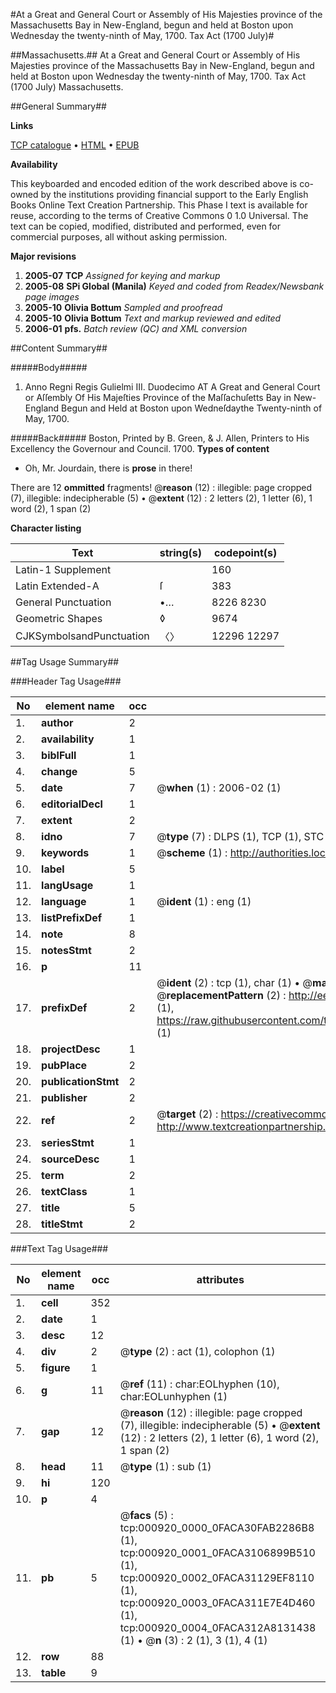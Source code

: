 #At a Great and General Court or Assembly of His Majesties province of the Massachusetts Bay in New-England, begun and held at Boston upon Wednesday the twenty-ninth of May, 1700. Tax Act (1700 July)#

##Massachusetts.##
At a Great and General Court or Assembly of His Majesties province of the Massachusetts Bay in New-England, begun and held at Boston upon Wednesday the twenty-ninth of May, 1700.
Tax Act (1700 July)
Massachusetts.

##General Summary##

**Links**

[TCP catalogue](http://www.ota.ox.ac.uk/tcp/)  • 
[HTML](http://tei.it.ox.ac.uk/tcp/Texts-HTML/free/N00/N00764.html)  • 
[EPUB](http://tei.it.ox.ac.uk/tcp/Texts-EPUB/free/N00/N00764.epub)

**Availability**

This keyboarded and encoded edition of the
	       work described above is co-owned by the institutions
	       providing financial support to the Early English Books
	       Online Text Creation Partnership. This Phase I text is
	       available for reuse, according to the terms of Creative
	       Commons 0 1.0 Universal. The text can be copied,
	       modified, distributed and performed, even for
	       commercial purposes, all without asking permission.

**Major revisions**

1. __2005-07__ __TCP__ *Assigned for keying and markup*
1. __2005-08__ __SPi Global (Manila)__ *Keyed and coded from Readex/Newsbank page images*
1. __2005-10__ __Olivia Bottum__ *Sampled and proofread*
1. __2005-10__ __Olivia Bottum__ *Text and markup reviewed and edited*
1. __2006-01__ __pfs.__ *Batch review (QC) and XML conversion*

##Content Summary##

#####Body#####

1. Anno Regni Regis Gulielmi III. Duodecimo 
AT A Great and General Court or Aſſembly Of His Majeſties Province of the Maſſachuſetts Bay in New-England Begun and Held at Boston upon Wedneſdaythe Twenty-ninth of May, 1700.

#####Back#####
Boston, Printed by B. Green, & J. Allen, Printers to His Excellency the Governour and Council. 1700.
**Types of content**

  * Oh, Mr. Jourdain, there is **prose** in there!

There are 12 **ommitted** fragments! 
 @__reason__ (12) : illegible: page cropped (7), illegible: indecipherable (5)  •  @__extent__ (12) : 2 letters (2), 1 letter (6), 1 word (2), 1 span (2)

**Character listing**


|Text|string(s)|codepoint(s)|
|---|---|---|
|Latin-1 Supplement| |160|
|Latin Extended-A|ſ|383|
|General Punctuation|•…|8226 8230|
|Geometric Shapes|◊|9674|
|CJKSymbolsandPunctuation|〈〉|12296 12297|

##Tag Usage Summary##

###Header Tag Usage###

|No|element name|occ|attributes|
|---|---|---|---|
|1.|__author__|2||
|2.|__availability__|1||
|3.|__biblFull__|1||
|4.|__change__|5||
|5.|__date__|7| @__when__ (1) : 2006-02 (1)|
|6.|__editorialDecl__|1||
|7.|__extent__|2||
|8.|__idno__|7| @__type__ (7) : DLPS (1), TCP (1), STC (2), NOTIS (1), IMAGE-SET (1), EVANS-CITATION (1)|
|9.|__keywords__|1| @__scheme__ (1) : http://authorities.loc.gov/ (1)|
|10.|__label__|5||
|11.|__langUsage__|1||
|12.|__language__|1| @__ident__ (1) : eng (1)|
|13.|__listPrefixDef__|1||
|14.|__note__|8||
|15.|__notesStmt__|2||
|16.|__p__|11||
|17.|__prefixDef__|2| @__ident__ (2) : tcp (1), char (1)  •  @__matchPattern__ (2) : ([0-9\-]+):([0-9IVX]+) (1), (.+) (1)  •  @__replacementPattern__ (2) : http://eebo.chadwyck.com/downloadtiff?vid=$1&page=$2 (1), https://raw.githubusercontent.com/textcreationpartnership/Texts/master/tcpchars.xml#$1 (1)|
|18.|__projectDesc__|1||
|19.|__pubPlace__|2||
|20.|__publicationStmt__|2||
|21.|__publisher__|2||
|22.|__ref__|2| @__target__ (2) : https://creativecommons.org/publicdomain/zero/1.0/ (1), http://www.textcreationpartnership.org/docs/. (1)|
|23.|__seriesStmt__|1||
|24.|__sourceDesc__|1||
|25.|__term__|2||
|26.|__textClass__|1||
|27.|__title__|5||
|28.|__titleStmt__|2||


###Text Tag Usage###

|No|element name|occ|attributes|
|---|---|---|---|
|1.|__cell__|352||
|2.|__date__|1||
|3.|__desc__|12||
|4.|__div__|2| @__type__ (2) : act (1), colophon (1)|
|5.|__figure__|1||
|6.|__g__|11| @__ref__ (11) : char:EOLhyphen (10), char:EOLunhyphen (1)|
|7.|__gap__|12| @__reason__ (12) : illegible: page cropped (7), illegible: indecipherable (5)  •  @__extent__ (12) : 2 letters (2), 1 letter (6), 1 word (2), 1 span (2)|
|8.|__head__|11| @__type__ (1) : sub (1)|
|9.|__hi__|120||
|10.|__p__|4||
|11.|__pb__|5| @__facs__ (5) : tcp:000920_0000_0FACA30FAB2286B8 (1), tcp:000920_0001_0FACA3106899B510 (1), tcp:000920_0002_0FACA31129EF8110 (1), tcp:000920_0003_0FACA311E7E4D460 (1), tcp:000920_0004_0FACA312A8131438 (1)  •  @__n__ (3) : 2 (1), 3 (1), 4 (1)|
|12.|__row__|88||
|13.|__table__|9||
